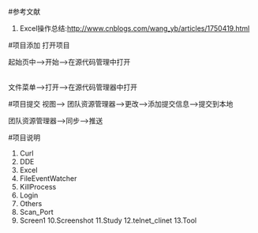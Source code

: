 #参考文献
1. Excel操作总结:http://www.cnblogs.com/wang_yb/articles/1750419.html</p>

#项目添加
打开项目</p>
起始页中-->开始-->在源代码管理中打开</p>    
文件菜单-->打开-->在源代码管理器中打开</p>  

#项目提交
视图-->
团队资源管理器-->更改-->添加提交信息-->提交到本地</p>
团队资源管理器-->同步-->推送</p>    

#项目说明
1. Curl
2. DDE
3. Excel
4. FileEventWatcher
5. KillProcess
6. Login
7. Others
8. Scan_Port
9. Screen1
10.Screenshot
11.Study
12.telnet_clinet
13.Tool









